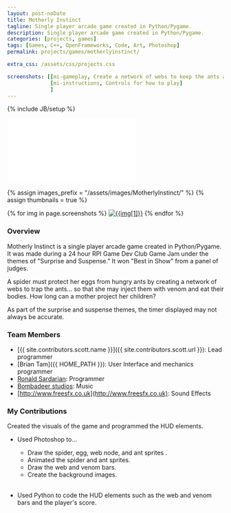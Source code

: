 ```yaml
---
layout: post-noDate
title: Motherly Instinct
tagline: Single player arcade game created in Python/Pygame.
description: Single player arcade game created in Python/Pygame.
categories: [projects, games]
tags: [Games, C++, OpenFrameworks, Code, Art, Photoshop]
permalink: projects/games/motherlyinstinct/

extra_css: /assets/css/projects.css

screenshots: [[mi-gameplay, Create a network of webs to keep the ants away from your eggs],
              [mi-instructions, Controls for how to play]
              ]
---
```

{% include JB/setup %}


<div class="video-wrapper">
    <iframe src="//player.vimeo.com/video/84239069" frameborder="0" webkitallowfullscreen="" mozallowfullscreen="" allowfullscreen=""></iframe>
</div>


{% assign images_prefix = "/assets/images/MotherlyInstinct/" %}
{% assign thumbnails = true %}

<div class="project-images" id="slideshow">
{% for img in page.screenshots %}
    <a href="{{images_prefix}}{{img[0]}}.png"><img src= "{{images_prefix}}{{img[0]}}{% if thumbnails %}-tn{% endif %}.png" alt="{{img[1]}}" class="img-responsive"></a>
{% endfor %}
</div>

<script>
    $('#slideshow').photobox('a', {history:false, time:0, counter:false});
</script>

<h3>Overview</h3>

Motherly Instinct is a single player arcade game created in Python/Pygame. It was made during a 24 hour RPI Game Dev Club Game Jam under the themes of "Surprise and Suspense." It won "Best in Show" from a panel of judges.

A spider must protect her eggs from hungry ants by creating a network of webs to trap the ants... so that she may inject them with venom and eat their bodies. How long can a mother project her children?

As part of the surprise and suspense themes, the timer displayed may not always be accurate.

<h3>Team Members</h3>

* [{{ site.contributors.scott.name }}]({{ site.contributors.scott.url }}): Lead programmer
* [Brian Tam]({{ HOME_PATH }}): User Interface and mechanics programmer
* [Ronald Sardarian](mailto:sardar@rpi.edu): Programmer
* [Bombadeer studios](http://www.bombadeerstudios.com/): Music
* [http://www.freesfx.co.uk](http://www.freesfx.co.uk): Sound Effects

<h3>My Contributions</h3>

Created the visuals of the game and programmed the HUD elements.

* Used Photoshop to...
    * Draw the spider, egg, web node, and ant sprites .
    * Animated the spider and ant sprites.
    * Draw the web and venom bars.
    * Create the background images.
<br><br>

* Used Python to code the HUD elements such as the web and venom bars and the player's score.


&nbsp;

